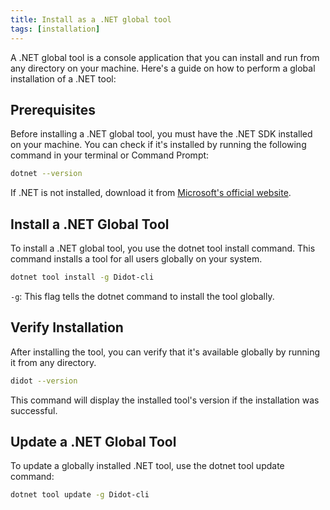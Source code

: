 ```yaml
---
title: Install as a .NET global tool
tags: [installation]
---
```

A .NET global tool is a console application that you can install and run from any directory on your machine. Here's a guide on how to perform a global installation of a .NET tool:

## Prerequisites

Before installing a .NET global tool, you must have the .NET SDK installed on your machine. You can check if it's installed by running the following command in your terminal or Command Prompt:

```bash
dotnet --version
```

If .NET is not installed, download it from [Microsoft's official website](https://dotnet.microsoft.com/download/dotnet).

## Install a .NET Global Tool

To install a .NET global tool, you use the dotnet tool install command. This command installs a tool for all users globally on your system.

```bash
dotnet tool install -g Didot-cli
```

`-g`: This flag tells the dotnet command to install the tool globally.

## Verify Installation

After installing the tool, you can verify that it's available globally by running it from any directory.

```bash
didot --version
```

This command will display the installed tool's version if the installation was successful.

## Update a .NET Global Tool

To update a globally installed .NET tool, use the dotnet tool update command:

```bash
dotnet tool update -g Didot-cli
```
